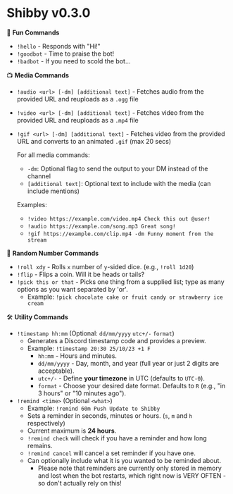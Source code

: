 # Shibby v0.3.0

🎈 **Fun Commands**
- `!hello` - Responds with "Hi!"
- `!goodbot` - Time to praise the bot!
- `!badbot` - If you need to scold the bot...

📺 **Media Commands**
- `!audio <url> [-dm] [additional text]` - Fetches audio from the provided URL and reuploads as a `.ogg` file
- `!video <url> [-dm] [additional text]` - Fetches video from the provided URL and reuploads as a `.mp4` file
- `!gif <url> [-dm] [additional text]` - Fetches video from the provided URL and converts to an animated `.gif` (max 20 secs)

  For all media commands:
  - `-dm`: Optional flag to send the output to your DM instead of the channel
  - `[additional text]`: Optional text to include with the media (can include mentions)
  
  Examples:
  - `!video https://example.com/video.mp4 Check this out @user!`
  - `!audio https://example.com/song.mp3 Great song!`
  - `!gif https://example.com/clip.mp4 -dm Funny moment from the stream`

🎲 **Random Number Commands**
- `!roll xdy` - Rolls `x` number of `y`-sided dice. (e.g., `!roll 1d20`)
- `!flip` - Flips a coin. Will it be heads or tails?
- `!pick this or that` - Picks one thing from a supplied list; type as many options as you want separated by 'or'.
  - Example: `!pick chocolate cake or fruit candy or strawberry ice cream`

🛠️ **Utility Commands**
- `!timestamp hh:mm` (Optional: `dd/mm/yyyy` `utc+/-` `format`)
  - Generates a Discord timestamp code and provides a preview.
  - Example: `!timestamp 20:30 25/10/23 +1 F`
    - `hh:mm` - Hours and minutes.
    - `dd/mm/yyyy` - Day, month, and year (full year or just 2 digits are acceptable).
    - `utc+/-` - Define **your timezone** in UTC (defaults to `UTC-0`).
    - `format` - Choose your desired date format. Defaults to `R` (e.g., "in 3 hours" or "10 minutes ago").
- `!remind <time>` (Optional `<what>`)
  - Example: `!remind 60m Push Update to Shibby`
  - Sets a reminder in seconds, minutes or hours. (`s`, `m` and `h` respectively)
  - Current maximum is **24 hours**.
  - `!remind check` will check if you have a reminder and how long remains.
  - `!remind cancel` will cancel a set reminder if you have one.
  - Can optionally include what it is you wanted to be reminded about.
    - Please note that reminders are currently only stored in memory and lost when the bot restarts, which right now is VERY OFTEN - so don't actually rely on this!